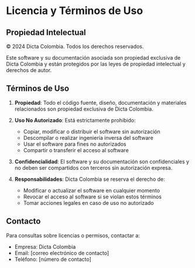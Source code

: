 # Licencia y Términos de Uso

## Propiedad Intelectual

© 2024 Dicta Colombia. Todos los derechos reservados.

Este software y su documentación asociada son propiedad exclusiva de Dicta Colombia y están protegidos por las leyes de propiedad intelectual y derechos de autor.

## Términos de Uso

1. **Propiedad**: Todo el código fuente, diseño, documentación y materiales relacionados son propiedad exclusiva de Dicta Colombia.

2. **Uso No Autorizado**: Está estrictamente prohibido:
   - Copiar, modificar o distribuir el software sin autorización
   - Descompilar o realizar ingeniería inversa del software
   - Usar el software para fines no autorizados
   - Compartir o transferir el acceso al software

3. **Confidencialidad**: El software y su documentación son confidenciales y no deben ser compartidos con terceros sin autorización expresa.

4. **Responsabilidades**: Dicta Colombia se reserva el derecho de:
   - Modificar o actualizar el software en cualquier momento
   - Revocar el acceso al software si se violan estos términos
   - Tomar acciones legales en caso de uso no autorizado

## Contacto

Para consultas sobre licencias o permisos, contactar a:
- Empresa: Dicta Colombia
- Email: [correo electrónico de contacto]
- Teléfono: [número de contacto] 